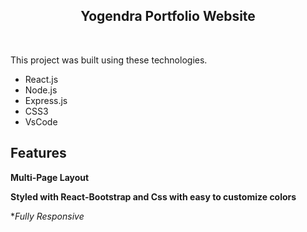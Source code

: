 <h2 align="center">
  Yogendra Portfolio Website <br/>

</h2>


<br/>

This project was built using these technologies.

- React.js
- Node.js
- Express.js
- CSS3
- VsCode


## Features

**Multi-Page Layout**

**Styled with React-Bootstrap and Css with easy to customize colors**

**Fully Responsive*
